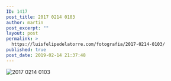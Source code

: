 ```yaml
---
ID: 1417
post_title: 2017 0214 0103
author: martin
post_excerpt: ""
layout: post
permalink: >
  https://luisfelipedelatorre.com/fotografia/2017-0214-0103/
published: true
post_date: 2019-02-14 21:37:48
---
```

<p><img src="https://luisfelipedelatorre.com/wp-content/uploads/2019/02/2017-0214-0103-1024x678.jpg" alt="2017 0214 0103"/></p>